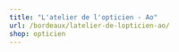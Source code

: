 ```yaml
---
title: "L'atelier de l'opticien - Ao"
url: /bordeaux/latelier-de-lopticien-ao/
shop: opticien
---
```

